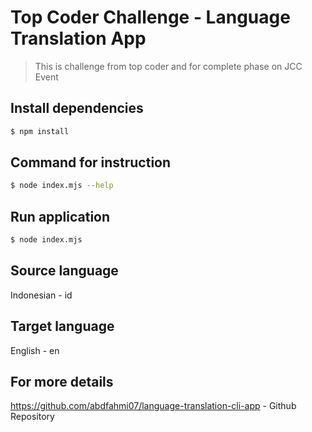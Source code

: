 # Top Coder Challenge - Language Translation App

> This is challenge from top coder and for complete phase on JCC Event

## Install dependencies

```sh
$ npm install
```

## Command for instruction

```sh
$ node index.mjs --help
```

## Run application

```sh
$ node index.mjs
```

## Source language

Indonesian - id

## Target language

English - en

## For more details

https://github.com/abdfahmi07/language-translation-cli-app - Github Repository
